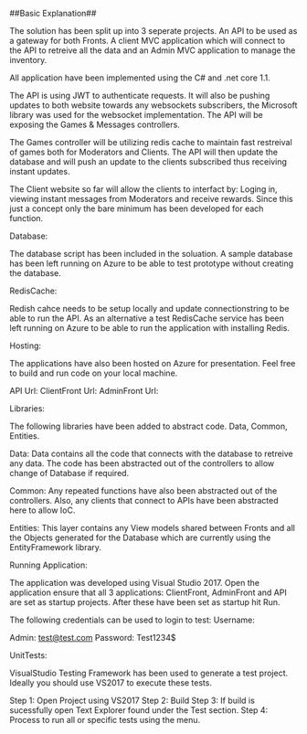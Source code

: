 ##Basic Explanation##

The solution has been split up into 3 seperate projects. An API to be used as a gateway for both Fronts. A client MVC application which will connect to the API to retreive all the data and an Admin MVC application to manage the inventory.

All application have been implemented using the C# and .net core 1.1.

The API is using JWT to authenticate requests. It will also be pushing updates to both website towards any websockets subscribers, the Microsoft library was used for the websocket implementation. The API will be exposing the Games & Messages controllers.

The Games controller will be utilizing redis cache to maintain fast restreival of games both for Moderators and Clients. The API will then update the database and will push an update to the clients subscribed thus receiving instant updates.

The Client website so far will allow the clients to interfact by: Loging in, viewing instant messages from Moderators and receive rewards. Since this just a concept only the bare minimum has been developed for each function.

Database:

The database script has been included in the soluation. A sample database has been left running on Azure to be able to test prototype without creating the database.

RedisCache:

Redish cahce needs to be setup locally and update connectionstring to be able to run the API. As an alternative a test RedisCache service has been left running on Azure to be able to run the application with installing Redis.

Hosting:

The applications have also been hosted on Azure for presentation. Feel free to build and run code on your local machine.

API Url:
ClientFront Url:
AdminFront Url:

Libraries:

The following libraries have been added to abstract code. Data, Common, Entities.

Data: Data contains all the code that connects with the database to retreive any data. The code has been abstracted out of the controllers to allow change of Database if required.

Common: Any repeated functions have also been abstracted out of the controllers. Also, any clients that connect to APIs have been abstracted here to allow IoC.

Entities: This layer contains any View models shared between Fronts and all the Objects generated for the Database which are currently using the EntityFramework library.

Running Application:

The application was developed using Visual Studio 2017. Open the application ensure that all 3 applications: ClientFront, AdminFront and API are set as startup projects. After these have been set as startup hit Run.

The following credentials can be used to login to test: Username: 

Admin: test@test.com Password: Test1234$

UnitTests:

VisualStudio Testing Framework has been used to generate a test project. Ideally you should use VS2017 to execute these tests.

Step 1: Open Project using VS2017
Step 2: Build
Step 3: If build is sucessfully open Text Explorer found under the Test section.
Step 4: Process to run all or specific tests using the menu.




